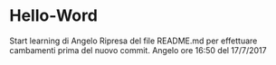 # Hello-Word
Start learning di Angelo
Ripresa del file README.md per effettuare cambamenti prima del nuovo commit.
Angelo ore 16:50 del 17/7/2017
